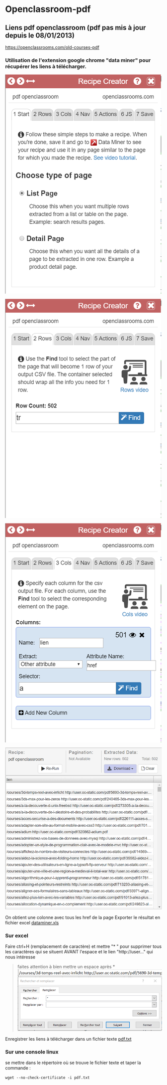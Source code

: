 # Openclassroom-pdf
## Liens pdf openclassroom (pdf pas mis à jour depuis le 08/01/2013)

https://openclassrooms.com/old-courses-pdf 

### Utilisation de l'extension google chrome "data miner" pour récupérer les liens à télécharger.

![](https://github.com/ctith/Openclassroom-pdf/blob/master/2018-06-22%2012_34_08-Anciens%20PDF%20des%20cours%20-%20OpenClassrooms.png?raw=true)

![](https://github.com/ctith/Openclassroom-pdf/blob/master/2018-06-22%2012_34_24-Anciens%20PDF%20des%20cours%20-%20OpenClassrooms.png?raw=true)

![](https://github.com/ctith/Openclassroom-pdf/blob/master/2018-06-22%2012_34_45-Anciens%20PDF%20des%20cours%20-%20OpenClassrooms.png?raw=true)

![](https://github.com/ctith/Openclassroom-pdf/blob/master/2018-06-22%2012_35_17-Data%20Miner.png?raw=true)

On obtient une colonne avec tous les href de la page
Exporter le résultat en fichier excel [dataminer.xls](https://github.com/ctith/Openclassroom-pdf/blob/master/dataminer.xlsx)


### Sur excel
Faire ctrl+H (remplacement de caractère) et mettre "* " pour supprimer tous les caractères qui se situent AVANT l'espace et le lien "http://user..." qui nous intéresse
> faites attention à bien mettre un espace après *
![](https://github.com/ctith/Openclassroom-pdf/blob/master/2018-06-22%2014_08_48-dataminer%20-%20Excel.png?raw=true)

Enregistrer les liens à télécharger dans un fichier texte [pdf.txt](https://github.com/ctith/Openclassroom-pdf/blob/master/pdf.txt)

### Sur une console linux

se mettre dans le répertoire où se trouve le fichier texte et taper la commande :
```shell
wget --no-check-certificate -i pdf.txt
```
